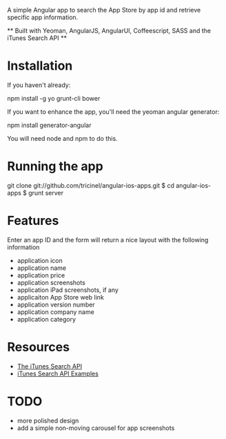 A simple Angular app to search the App Store by app id and retrieve specific app information.

** Built with Yeoman, AngularJS, AngularUI, Coffeescript, SASS and the iTunes Search API **

# Installation

If you haven't already:

  npm install -g yo grunt-cli bower

If you want to enhance the app, you'll need the yeoman angular generator:

  npm install generator-angular

You will need node and npm to do this.

# Running the app

  git clone git://github.com/tricinel/angular-ios-apps.git
  $ cd angular-ios-apps
  $ grunt server

# Features

Enter an app ID and the form will return a nice layout with the following information

- application icon
- application name
- application price
- application screenshots
- application iPad screenshots, if any
- applicaiton App Store web link
- application version number
- application company name
- application category

# Resources

- [The iTunes Search API](http://www.apple.com/itunes/affiliates/resources/blog/introduction---search-api.html)
- [iTunes Search API Examples](http://www.apple.com/itunes/affiliates/resources/documentation/itunes-store-web-service-search-api.html#searchexamples)

# TODO

- more polished design
- add a simple non-moving carousel for app screenshots